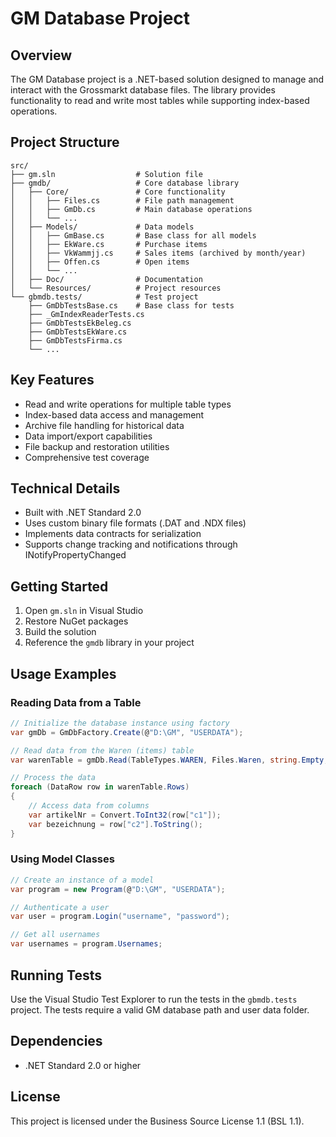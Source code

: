# GM Database Project

## Overview
The GM Database project is a .NET-based solution designed to manage and interact with the Grossmarkt database files. The library provides functionality to read and write most tables while supporting index-based operations.

## Project Structure
```
src/
├── gm.sln                  # Solution file
├── gmdb/                   # Core database library
│   ├── Core/               # Core functionality
│   │   ├── Files.cs        # File path management
│   │   ├── GmDb.cs         # Main database operations
│   │   └── ...
│   ├── Models/             # Data models
│   │   ├── GmBase.cs       # Base class for all models
│   │   ├── EkWare.cs       # Purchase items
│   │   ├── VkWammjj.cs     # Sales items (archived by month/year)
│   │   ├── Offen.cs        # Open items
│   │   └── ...
│   ├── Doc/                # Documentation
│   └── Resources/          # Project resources
└── gbmdb.tests/            # Test project
    ├── GmDbTestsBase.cs    # Base class for tests
    ├── _GmIndexReaderTests.cs
    ├── GmDbTestsEkBeleg.cs
    ├── GmDbTestsEkWare.cs
    ├── GmDbTestsFirma.cs
    └── ...
```

## Key Features
- Read and write operations for multiple table types
- Index-based data access and management
- Archive file handling for historical data
- Data import/export capabilities
- File backup and restoration utilities
- Comprehensive test coverage

## Technical Details
- Built with .NET Standard 2.0
- Uses custom binary file formats (.DAT and .NDX files)
- Implements data contracts for serialization
- Supports change tracking and notifications through INotifyPropertyChanged

## Getting Started
1. Open `gm.sln` in Visual Studio
2. Restore NuGet packages
3. Build the solution
4. Reference the `gmdb` library in your project

## Usage Examples

### Reading Data from a Table
```csharp
// Initialize the database instance using factory
var gmDb = GmDbFactory.Create(@"D:\GM", "USERDATA");

// Read data from the Waren (items) table
var warenTable = gmDb.Read(TableTypes.WAREN, Files.Waren, string.Empty, null);

// Process the data
foreach (DataRow row in warenTable.Rows)
{
    // Access data from columns
    var artikelNr = Convert.ToInt32(row["c1"]);
    var bezeichnung = row["c2"].ToString();
}
```

### Using Model Classes
```csharp
// Create an instance of a model
var program = new Program(@"D:\GM", "USERDATA");

// Authenticate a user
var user = program.Login("username", "password");

// Get all usernames
var usernames = program.Usernames;
```

## Running Tests
Use the Visual Studio Test Explorer to run the tests in the `gbmdb.tests` project. The tests require a valid GM database path and user data folder.

## Dependencies
- .NET Standard 2.0 or higher

## License
This project is licensed under the Business Source License 1.1 (BSL 1.1).